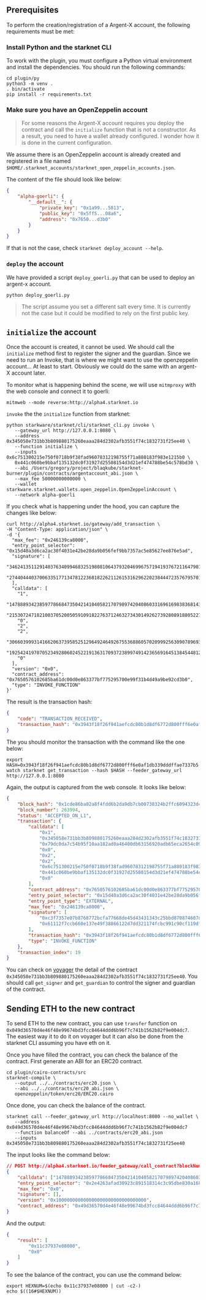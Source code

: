 ## Prerequisites

To perform the creation/registration of a Argent-X account, the following
requirements must be met:

### Install Python and the starknet CLI

To work with the plugin, you must configure a Python virtual environment and
install the dependencies. You should run the following commands:

```shell
cd plugin/py
python3 -m venv .
. bin/activate
pip install -r requirements.txt
```

### Make sure you have an OpenZeppelin account

> For some reasons the Argent-X account requires you deploy the contract and
> call the `initialize` function that is not a constructor. As a result, you
> need to have a wallet already configured. I wonder how it is done in the
> current configuration.

We assume there is an OpenZeppelin account is already created and registered
in a file named `$HOME/.starknet_accounts/starknet_open_zeppelin_accounts.json`.

The content of the file should look like below:

```json
{
    "alpha-goerli": {
        "__default__": {
            "private_key": "0x1a99...5813",
            "public_key": "0x5ff5...08a6",
            "address": "0x7650...d3b0"
        }
    }
}
```

If that is not the case, check `starknet deploy_account --help`.

### `deploy` the account

We have provided a script `deploy_goerli.py` that can be used to deploy
an argent-x account.

```shell
python deploy_goerli.py
```

> The script assume you set a different salt every time. It is currently not
> the case but it could be modified to rely on the first public key.

## `initialize` the account

Once the account is created, it cannot be used. We should call the
`initialize` method first to register the signer and the guardian. Since we need
to run an Invoke, that is where we might want to use the openzeppelin account...
At least to start. Obviously we could do the same with an argent-X account later.

To monitor what is happening behind the scene, we will use `mitmproxy` with the
web console and connect it to goerli:

```shell
mitmweb --mode reverse:http://alpha4.starknet.io
```

`invoke` the the `initialize` function from starknet:

```shell
python starkware/starknet/cli/starknet_cli.py invoke \
   --gateway_url http://127.0.0.1:8080 \
   --address 0x345058e731bb3b809880175260eaaa284d2302afb3551f74c1832731f25ee40 \
   --function initialize \
   --inputs 0x6c751300215e750f0718b9f38fad96078312198755f71a880183f983e1215b0 \
   0x441c060be9bbaf135132dc0f31927d25508154d3d21ef474788be54c578bd30 \
   --abi /Users/gregory/project/blaqkube/starknet-burner/plugin/contracts/argentaccount_abi.json \
   --max_fee 50000000000000 \
   --wallet starkware.starknet.wallets.open_zeppelin.OpenZeppelinAccount \
   --network alpha-goerli
```

If you check what is happening under the hood, you can capture the changes like
below:

```shell
curl http://alpha4.starknet.io/gateway/add_transaction \
-H "Content-Type: application/json" \
-d '{
  "max_fee": "0x246139ca8000",
  "entry_point_selector": "0x15d40a3d6ca2ac30f4031e42be28da9b056fef9bb7357ac5e85627ee876e5ad",
  "signature": [
    "346241351129140376340994683251980810643793204699675719419376721164790194242",
    "2744044403700633517713478122368182262112615316296220238444723576795701899758"
  ],
  "calldata": [
    "1",
    "1478889342385977866847350421410405821707989742040860331696169838368143044160",
    "215307247182100370520050591091822763712463273430149262739280891880522753123",
    "0",
    "2",
    "2",
    "3066039993141662063739585251296492464926755368860570209992563090789693003184",
    "1925424197070523492806024522191363170937238997491423656916451384544812645680",
    "0"
  ],
  "version": "0x0",
  "contract_address": "0x7650576102685ba61dc00d0e863377bf775295700e99f31b4d49a9be92cd3b0",
  "type": "INVOKE_FUNCTION"
}'
```

The result is the transaction hash:

```json
{
	"code": "TRANSACTION_RECEIVED",
	"transaction_hash": "0x3943f18f26f941aefcdc80b1d8df6772d800fff6e0af1db339dddffae7337b5"
}
```

The you should monitor the transaction with the command like the one below:

```shell
export HASH=0x3943f18f26f941aefcdc80b1d8df6772d800fff6e0af1db339dddffae7337b5
watch starknet get_transaction --hash $HASH --feeder_gateway_url http://127.0.0.1:8080
```

Again, the output is captured from the web console. It looks like below:

```json
{
    "block_hash": "0x1cde86ba02a8f4fdd6b2da9db7cb00738324b2ffc6094323d4ebc5c2788626c",
    "block_number": 263994,
    "status": "ACCEPTED_ON_L1",
    "transaction": {
        "calldata": [
            "0x1",
            "0x345058e731bb3b809880175260eaaa284d2302afb3551f74c1832731f25ee40",
            "0x79dc0da7c54b95f10aa182ad0a46400db63156920adb65eca2654c0945a463",
            "0x0",
            "0x2",
            "0x2",
            "0x6c751300215e750f0718b9f38fad96078312198755f71a880183f983e1215b0",
            "0x441c060be9bbaf135132dc0f31927d25508154d3d21ef474788be54c578bd30",
            "0x0"
        ],
        "contract_address": "0x7650576102685ba61dc00d0e863377bf775295700e99f31b4d49a9be92cd3b0",
        "entry_point_selector": "0x15d40a3d6ca2ac30f4031e42be28da9b056fef9bb7357ac5e85627ee876e5ad",
        "entry_point_type": "EXTERNAL",
        "max_fee": "0x246139ca8000",
        "signature": [
            "0xc3f7357e07b8768772bcfa77668de45d43431343c25bbd870874607dbce042",
            "0x61112f7ccb660e137e49f38866122d7dd321174fcbc991c90cf119df9b6f1ee"
        ],
        "transaction_hash": "0x3943f18f26f941aefcdc80b1d8df6772d800fff6e0af1db339dddffae7337b5",
        "type": "INVOKE_FUNCTION"
    },
    "transaction_index": 19
}
```

You can check on [voyager](https://goerli.voyager.online) the detail of the
contract `0x345058e731bb3b809880175260eaaa284d2302afb3551f74c1832731f25ee40`.
You should call `get_signer` and `get_guardian` to control the signer and
guardian of the contract.

## Sending ETH to the new contract

To send ETH to the new contract, you can use `transfer` function on `0x049d36570d4e46f48e99674bd3fcc84644ddd6b96f7c741b1562b82f9e004dc7`. The easiest way it to do it on voyager but it can also be done from the starknet CLI assuming you have eth on it.

Once you have filled the contract, you can check the balance of the contract. First generate an ABI for an ERC20 contract.

```shell
cd plugin/cairo-contracts/src
starknet-compile \
   --output ../../contracts/erc20.json \
   --abi ../../contracts/erc20_abi.json \
   openzeppelin/token/erc20/ERC20.cairo
```

Once done, you can check the balance of the contract.

```shell
starknet call --feeder_gateway_url http://localhost:8080 --no_wallet \
   --address 0x049d36570d4e46f48e99674bd3fcc84644ddd6b96f7c741b1562b82f9e004dc7
   --function balanceOf --abi ../contracts/erc20_abi.json
   --inputs 0x345058e731bb3b809880175260eaaa284d2302afb3551f74c1832731f25ee40
```

The input looks like the command below:

```json
// POST http://alpha4.starknet.io/feeder_gateway/call_contract?blockNumber=null HTTP/1.1
{
	"calldata": ["1478889342385977866847350421410405821707989742040860331696169838368143044160"],
	"entry_point_selector": "0x2e4263afad30923c891518314c3c95dbe830a16874e8abc5777a9a20b54c76e",
	"max_fee": "0x0",
	"signature": [],
	"version": "0x100000000000000000000000000000000",
	"contract_address": "0x49d36570d4e46f48e99674bd3fcc84644ddd6b96f7c741b1562b82f9e004dc7"
}
```

And the output:

```json
{
    "result": [
        "0x11c37937e08000",
        "0x0"
    ]
}
```

To see the balance of the contract, you can use the command below:

```shell
export HEXNUM=$(echo 0x11c37937e08000 | cut -c2-)
echo $((16#$HEXNUM))
```
